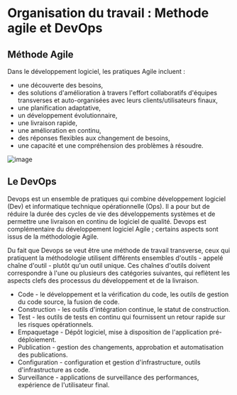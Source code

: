 # Organisation du travail : Methode agile et DevOps

## Méthode Agile

Dans le développement logiciel, les pratiques Agile incluent :

- une découverte des besoins,
- des solutions d'amélioration à travers l'effort collaboratifs d'équipes transverses et auto-organisées avec leurs clients/utilisateurs finaux,
- une planification adaptative,
- un développement évolutionnaire,
- une livraison rapide,
- une amélioration en continu,
- des réponses flexibles aux changement de besoins,
- une capacité et une compréhension des problèmes à résoudre.

![image](https://github.com/Isyonir/Revisions_PSE/assets/143949453/8a2080b4-b8c0-4cef-b1d3-6b74baba45ca)



## Le DevOps

Devops est un ensemble de pratiques qui combine développement logiciel (Dev) et informatique technique opérationnelle (Ops). Il a pour but de réduire la durée des cycles 
de vie des développements systèmes et de permettre une livraison en continu de logiciel de qualité. Devops est complémentaire du développement logiciel Agile ; 
certains aspects sont issus de la méthodologie Agile.

Du fait que Devops se veut être une méthode de travail transverse, ceux qui pratiquent la méthodologie utilisent différents ensembles d'outils - appelé chaîne d'outil - 
plutôt qu'un outil unique. Ces chaînes d'outils doivent correspondre à l'une ou plusieurs des catégories suivantes, qui reflètent les aspects clefs des processus du 
développement et de la livraison.
- Code - le développement et la vérification du code, les outils de gestion du code source, la fusion de code.
- Construction - les outils d'intégration continue, le statut de construction.
- Test - les outils de tests en continu qui fournissent un retour rapide sur les risques opérationnels.
- Empaquetage - Dépôt logiciel, mise à disposition de l'application pré-déploiement.
- Publication - gestion des changements, approbation et automatisation des publications.
- Configuration - configuration et gestion d'infrastructure, outils d'infrastructure as code.
- Surveillance - applications de surveillance des performances, expérience de l'utilisateur final.
